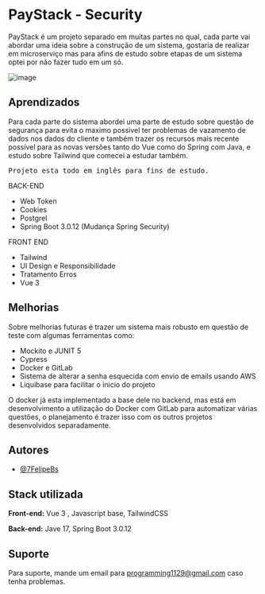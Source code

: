 
# PayStack - Security

PayStack é um projeto separado em muitas partes no qual, cada parte vai abordar uma ideia sobre a construção de um sistema, gostaria de realizar em microserviço mas para afins de estudo sobre etapas de um sistema optei por não fazer tudo em um só. 

![image](https://github.com/7FelipeBs/paystack/assets/55725150/9f2220fa-b34b-4728-9d3b-65d440eacf0b)

## Aprendizados

Para cada parte do sistema abordei uma parte de estudo sobre questão de segurança para evita o maximo possivel ter problemas de vazamento de dados nos dados do cliente e também trazer os recursos mais recente possível para as novas versões tanto do Vue como do Spring com Java, e estudo sobre Tailwind que comecei a estudar também.

<pre>Projeto esta todo em inglês para fins de estudo. </pre>

BACK-END
- Web Token
- Cookies
- Postgrel
- Spring Boot 3.0.12 (Mudança Spring Security)

FRONT END
- Tailwind
- UI Design e Responsibilidade
- Tratamento Erros
- Vue 3


## Melhorias

Sobre melhorias futuras é trazer um sistema mais robusto em questão de teste com algumas ferramentas como:

- Mockito e JUNIT 5
- Cypress
- Docker e GitLab
- Sistema de alterar a senha esquecida com envio de emails usando AWS
- Liquibase para facilitar o inicio do projeto

O docker já esta implementado a base dele no backend, mas está em desenvolvimento a utilização do Docker com GitLab para automatizar várias questões, o planejamento é trazer isso com os outros projetos desenvolvidos separadamente. 

## Autores

- [@7FelipeBs](https://github.com/7FelipeBs)


## Stack utilizada

**Front-end:** Vue 3 , Javascript base, TailwindCSS

**Back-end:** Jave 17, Spring Boot 3.0.12

## Suporte

Para suporte, mande um email para programming1129@gmail.com caso tenha problemas.
